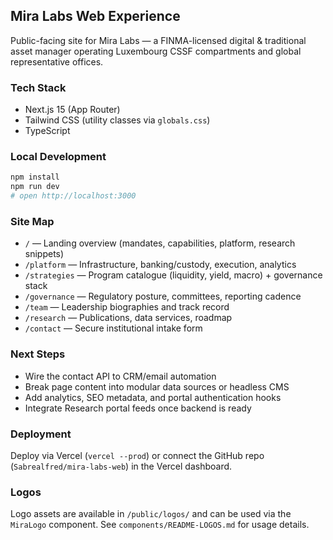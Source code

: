 ## Mira Labs Web Experience

Public-facing site for Mira Labs — a FINMA-licensed digital & traditional asset manager operating Luxembourg CSSF compartments and global representative offices.

### Tech Stack
- Next.js 15 (App Router)
- Tailwind CSS (utility classes via `globals.css`)
- TypeScript

### Local Development
```bash
npm install
npm run dev
# open http://localhost:3000
```

### Site Map
- `/` — Landing overview (mandates, capabilities, platform, research snippets)
- `/platform` — Infrastructure, banking/custody, execution, analytics
- `/strategies` — Program catalogue (liquidity, yield, macro) + governance stack
- `/governance` — Regulatory posture, committees, reporting cadence
- `/team` — Leadership biographies and track record
- `/research` — Publications, data services, roadmap
- `/contact` — Secure institutional intake form

### Next Steps
- Wire the contact API to CRM/email automation
- Break page content into modular data sources or headless CMS
- Add analytics, SEO metadata, and portal authentication hooks
- Integrate Research portal feeds once backend is ready

### Deployment
Deploy via Vercel (`vercel --prod`) or connect the GitHub repo (`Sabrealfred/mira-labs-web`) in the Vercel dashboard.

### Logos
Logo assets are available in `/public/logos/` and can be used via the `MiraLogo` component. See `components/README-LOGOS.md` for usage details.
